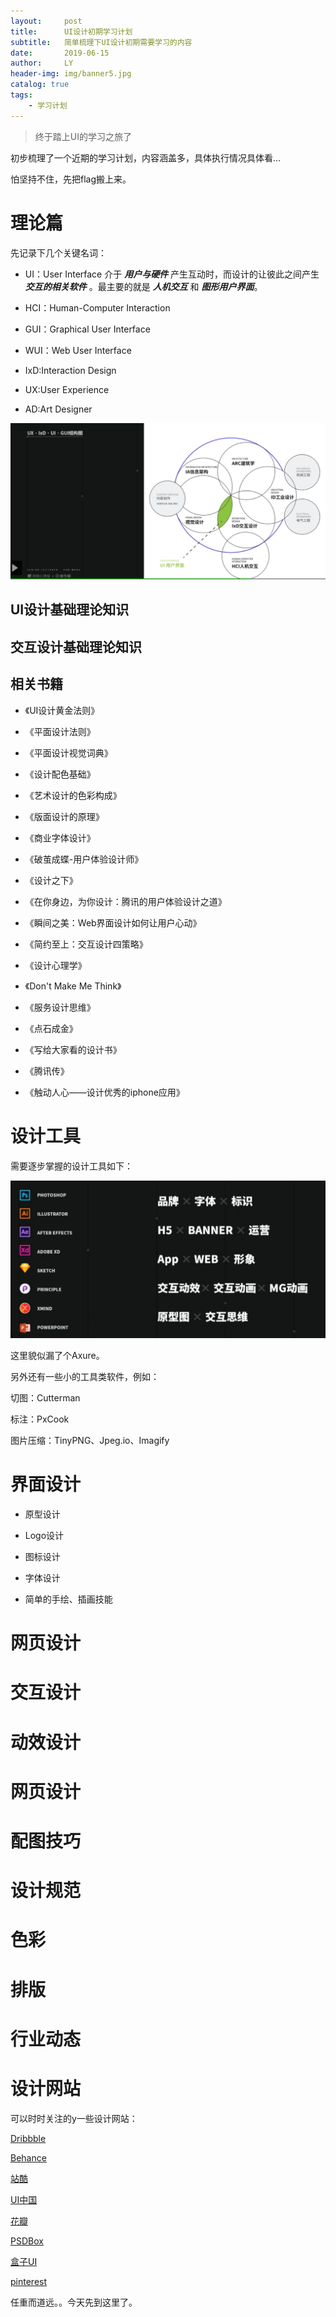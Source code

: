 ```yaml
---
layout:     post
title:      UI设计初期学习计划
subtitle:   简单梳理下UI设计初期需要学习的内容
date:       2019-06-15
author:     LY
header-img: img/banner5.jpg
catalog: true
tags:
    - 学习计划
---
```


> 终于踏上UI的学习之旅了

初步梳理了一个近期的学习计划，内容涵盖多，具体执行情况具体看...

怕坚持不住，先把flag搬上来。

# 理论篇

先记录下几个关键名词：

+ UI：User Interface
    介于 ***用户与硬件*** 产生互动时，而设计的让彼此之间产生 ***交互的相关软件*** 。最主要的就是 ***人机交互*** 和 ***图形用户界面***。

+ HCI：Human-Computer Interaction

+ GUI：Graphical User Interface

+ WUI：Web User Interface

+ IxD:Interaction Design

+ UX:User Experience

+ AD:Art Designer

![](/img/2019061501.png)


## UI设计基础理论知识

## 交互设计基础理论知识

## 相关书籍

+ 《UI设计黄金法则》

+ 《平面设计法则》

+ 《平面设计视觉词典》

+ 《设计配色基础》

+ 《艺术设计的色彩构成》

+ 《版面设计的原理》

+ 《商业字体设计》

+ 《破茧成蝶-用户体验设计师》

+ 《设计之下》

+ 《在你身边，为你设计：腾讯的用户体验设计之道》

+ 《瞬间之美：Web界面设计如何让用户心动》

+ 《简约至上：交互设计四策略》

+ 《设计心理学》

+ 《Don't Make Me Think》

+ 《服务设计思维》

+ 《点石成金》

+ 《写给大家看的设计书》

+ 《腾讯传》

+ 《触动人心——设计优秀的iphone应用》

# 设计工具

需要逐步掌握的设计工具如下：

![](/img/2019061502.png)

这里貌似漏了个Axure。

另外还有一些小的工具类软件，例如：

切图：Cutterman

标注：PxCook

图片压缩：TinyPNG、Jpeg.io、Imagify

# 界面设计

+ 原型设计

+ Logo设计

+ 图标设计

+ 字体设计

+ 简单的手绘、插画技能

# 网页设计

# 交互设计

# 动效设计

# 网页设计

# 配图技巧

# 设计规范

# 色彩

# 排版

# 行业动态

# 设计网站

可以时时关注的y一些设计网站：

[Dribbble](http://www.dribbble.com)

[Behance](http://www.behance.com/)

[站酷](http://www.zcool.com.cn/)

[UI中国](https://www.ui.cn/)

[花瓣](http://www.huaban.com/)

[PSDBox](http://www.psdbox.com/)

[盒子UI](http://www.boxui.com/)

[pinterest](http://www.pinterest.com/)


任重而道远。。今天先到这里了。




